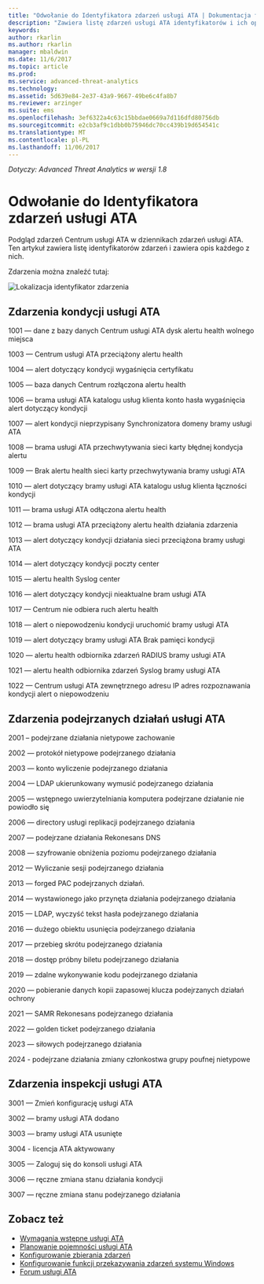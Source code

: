 ```yaml
---
title: "Odwołanie do Identyfikatora zdarzeń usługi ATA | Dokumentacja firmy Microsoft"
description: "Zawiera listę zdarzeń usługi ATA identyfikatorów i ich opisy."
keywords: 
author: rkarlin
ms.author: rkarlin
manager: mbaldwin
ms.date: 11/6/2017
ms.topic: article
ms.prod: 
ms.service: advanced-threat-analytics
ms.technology: 
ms.assetid: 5d639e84-2e37-43a9-9667-49be6c4fa8b7
ms.reviewer: arzinger
ms.suite: ems
ms.openlocfilehash: 3ef6322a4c63c15bbdae0669a7d116dfd80756db
ms.sourcegitcommit: e2cb3af9c1dbb0b75946dc70cc439b19d654541c
ms.translationtype: MT
ms.contentlocale: pl-PL
ms.lasthandoff: 11/06/2017
---
```

*Dotyczy: Advanced Threat Analytics w wersji 1.8*


# <a name="ata-event-id-reference"></a>Odwołanie do Identyfikatora zdarzeń usługi ATA

Podgląd zdarzeń Centrum usługi ATA w dziennikach zdarzeń usługi ATA. Ten artykuł zawiera listę identyfikatorów zdarzeń i zawiera opis każdego z nich.

Zdarzenia można znaleźć tutaj:

![Lokalizacja identyfikator zdarzenia](./media/event-id-location.png)

## <a name="ata-health-events"></a>Zdarzenia kondycji usługi ATA

1001 — dane z bazy danych Centrum usługi ATA dysk alertu health wolnego miejsca 

1003 — Centrum usługi ATA przeciążony alertu health 

1004 — alert dotyczący kondycji wygaśnięcia certyfikatu 

1005 — baza danych Centrum rozłączona alertu health 

1006 — brama usługi ATA katalogu usług klienta konto hasła wygaśnięcia alert dotyczący kondycji 

1007 — alert kondycji nieprzypisany Synchronizatora domeny bramy usługi ATA 

1008 — brama usługi ATA przechwytywania sieci karty błędnej kondycja alertu 

1009 — Brak alertu health sieci karty przechwytywania bramy usługi ATA 

1010 — alert dotyczący bramy usługi ATA katalogu usług klienta łączności kondycji 

1011 — brama usługi ATA odłączona alertu health 

1012 — brama usługi ATA przeciążony alertu health działania zdarzenia 

1013 — alert dotyczący kondycji działania sieci przeciążona bramy usługi ATA 

1014 — alert dotyczący kondycji poczty center 

1015 — alertu health Syslog center 

1016 — alert dotyczący kondycji nieaktualne bram usługi ATA 

1017 — Centrum nie odbiera ruch alertu health 

1018 — alert o niepowodzeniu kondycji uruchomić bramy usługi ATA 

1019 — alert dotyczący bramy usługi ATA Brak pamięci kondycji 

1020 — alertu health odbiornika zdarzeń RADIUS bramy usługi ATA 

1021 — alertu health odbiornika zdarzeń Syslog bramy usługi ATA 

1022 — Centrum usługi ATA zewnętrznego adresu IP adres rozpoznawania kondycji alert o niepowodzeniu 
 
## <a name="ata-suspicious-activity-events"></a>Zdarzenia podejrzanych działań usługi ATA

2001 – podejrzane działania nietypowe zachowanie 

2002 — protokół nietypowe podejrzanego działania 

2003 — konto wyliczenie podejrzanego działania 

2004 — LDAP ukierunkowany wymusić podejrzanego działania 

2005 — wstępnego uwierzytelniania komputera podejrzane działanie nie powiodło się 

2006 — directory usługi replikacji podejrzanego działania 

2007 — podejrzane działania Rekonesans DNS 

2008 — szyfrowanie obniżenia poziomu podejrzanego działania 

2012 — Wyliczanie sesji podejrzanego działania 

2013 — forged PAC podejrzanych działań. 

2014 — wystawionego jako przynęta działania podejrzanego działania 

2015 — LDAP, wyczyść tekst hasła podejrzanego działania 

2016 — dużego obiektu usunięcia podejrzanego działania 

2017 — przebieg skrótu podejrzanego działania 

2018 — dostęp próbny biletu podejrzanego działania 

2019 — zdalne wykonywanie kodu podejrzanego działania 

2020 — pobieranie danych kopii zapasowej klucza podejrzanych działań ochrony 

2021 — SAMR Rekonesans podejrzanego działania 

2022 — golden ticket podejrzanego działania 

2023 — siłowych podejrzanego działania 

2024 - podejrzane działania zmiany członkostwa grupy poufnej nietypowe  

## <a name="ata-auditing-events"></a>Zdarzenia inspekcji usługi ATA

3001 — Zmień konfigurację usługi ATA 

3002 — bramy usługi ATA dodano

3003 — bramy usługi ATA usunięte

3004 - licencja ATA aktywowany

3005 — Zaloguj się do konsoli usługi ATA

3006 — ręczne zmiana stanu działania kondycji 

3007 — ręczne zmiana stanu podejrzanego działania 


## <a name="see-also"></a>Zobacz też
- [Wymagania wstępne usługi ATA](ata-prerequisites.md)
- [Planowanie pojemności usługi ATA](ata-capacity-planning.md)
- [Konfigurowanie zbierania zdarzeń](configure-event-collection.md)
- [Konfigurowanie funkcji przekazywania zdarzeń systemu Windows](configure-event-collection.md#configuring-windows-event-forwarding)
- [Forum usługi ATA](https://social.technet.microsoft.com/Forums/security/home?forum=mata)

